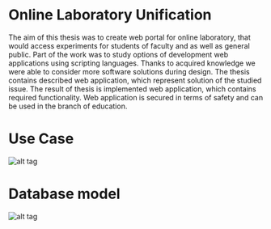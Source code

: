 # Online Laboratory Unification
The aim of this thesis was to create web portal for online laboratory, that would access
experiments for students of faculty and as well as general public. Part of the work was
to study options of development web applications using scripting languages. Thanks to
acquired knowledge we were able to consider more software solutions during design. The
thesis contains described web application, which represent solution of the studied issue.
The result of thesis is implemented web application, which contains required functionality.
Web application is secured in terms of safety and can be used in the branch of education.


# Use Case
![alt tag](http://showcase.stranovsky.sk/github/usecasex.png)

# Database model
![alt tag](http://showcase.stranovsky.sk/github/database_model.jpg)